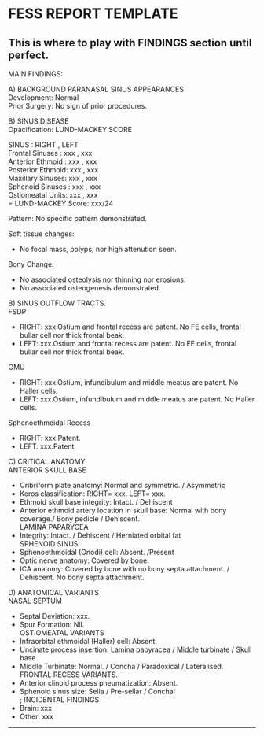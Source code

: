 # FESS REPORT TEMPLATE 

This is where to play with FINDINGS section until perfect. 
--- 

MAIN FINDINGS:   

A) BACKGROUND PARANASAL SINUS APPEARANCES  
Development: Normal   
Prior Surgery: No sign of prior procedures.  


B) SINUS DISEASE   
Opacification: LUND-MACKEY SCORE  

SINUS : RIGHT , LEFT   
Frontal  Sinuses : xxx , xxx   
Anterior Ethmoid : xxx , xxx   
Posterior Ethmoid: xxx , xxx   
Maxillary Sinuses: xxx , xxx   
Sphenoid Sinuses : xxx , xxx  
Ostiomeatal Units: xxx , xxx   
= LUND-MACKEY Score: xxx/24  

Pattern: No specific pattern demonstrated.   

Soft tissue changes: 
- No focal mass, polyps, nor high attenution seen.  

Bony Change: 
- No associated osteolysis nor thinning nor erosions.  
- No associated osteogenesis demonstrated.  


B) SINUS OUTFLOW TRACTS.   
FSDP    
- RIGHT: xxx.Ostium and frontal recess are patent. No FE cells, frontal bullar cell nor thick frontal beak.   
- LEFT: xxx.Ostium and frontal recess are patent. No FE cells, frontal bullar cell nor thick frontal beak.  

OMU    
- RIGHT: xxx.Ostium, infundibulum and middle meatus are patent. No Haller cells.  
- LEFT: xxx.Ostium, infundibulum and middle meatus are patent. No Haller cells.  

Sphenoethmoidal Recess  
- RIGHT: xxx.Patent.   
- LEFT: xxx.Patent.   


C) CRITICAL ANATOMY  
ANTERIOR SKULL BASE  
- Cribriform plate anatomy: Normal and symmetric. / Asymmetric  
- Keros classification: RIGHT= xxx. LEFT= xxx.   
- Ethmoid skull base integrity: Intact. / Dehiscent  
- Anterior ethmoid artery location In skull base: Normal with bony coverage./ Bony pedicle / Dehiscent.  
LAMINA PAPARYCEA   
- Integrity: Intact. / Dehiscent / Herniated orbital fat  
SPHENOID SINUS  
- Sphenoethmoidal (Onodi) cell: Absent. /Present  
- Optic nerve anatomy: Covered by bone.   
- ICA anatomy: Covered by bone with no bony septa attachment. / Dehiscent. No bony septa attachment.  
 

D) ANATOMICAL VARIANTS   
NASAL SEPTUM  
- Septal Deviation: xxx.  
- Spur Formation: Nil.  
OSTIOMEATAL VARIANTS   
- Infraorbital ethmoidal (Haller) cell: Absent.  
- Uncinate process insertion: Lamina papyracea / Middle turbinate / Skull base  
- Middle Turbinate: Normal. / Concha / Paradoxical / Lateralised.  
FRONTAL RECESS VARIANTS.  
- Anterior clinoid process pneumatization: Absent.  
- Sphenoid sinus size: Sella / Pre-sellar / Conchal  
;
INCIDENTAL FINDINGS   
- Brain: xxx  
- Other: xxx  

---
